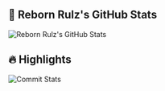 ## 🚀 Reborn Rulz's GitHub Stats

![Reborn Rulz's GitHub Stats](https://github-readme-stats.vercel.app/api?username=Reborn-Rulz&show_icons=true&hide_border=true&bg_color=0D1117&text_color=FFFFFF&title_color=00FFFF&icon_color=FF00FF&custom_title=Reborn%20Rulz%27s%20GitHub%20Stats)

## 🔥 Highlights

![Commit Stats](https://github-readme-stats.vercel.app/api/?username=Reborn-Rulz&count_private=true&theme=radical&hide=prs,issues)

